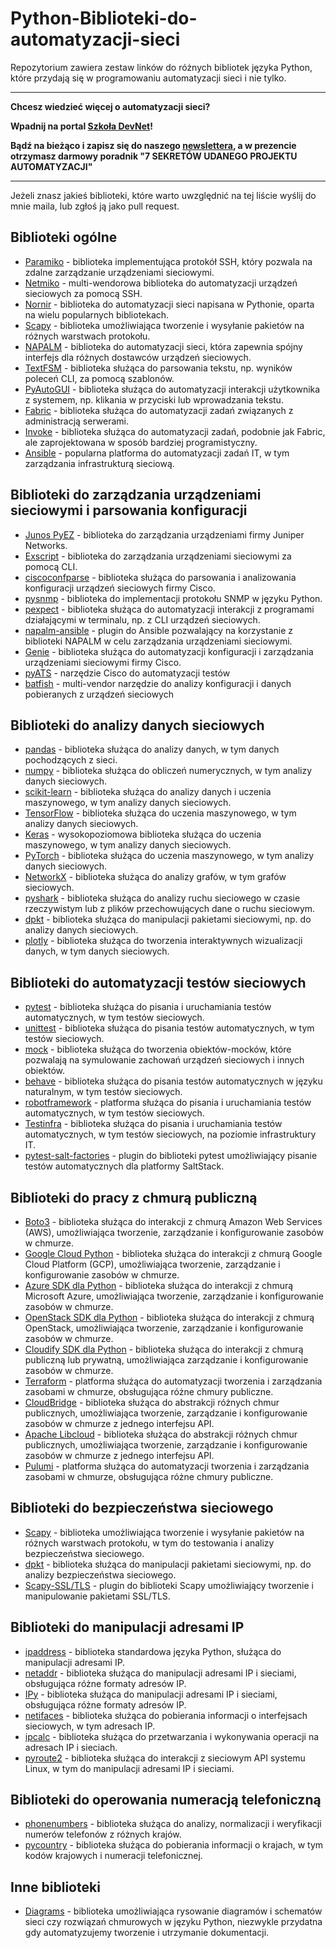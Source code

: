 # Python-Biblioteki-do-automatyzacji-sieci
Repozytorium zawiera zestaw linków do różnych bibliotek języka Python, które przydają się w programowaniu automatyzacji sieci i nie tylko.

---

**Chcesz wiedzieć więcej o automatyzacji sieci?**

**Wpadnij na portal [Szkoła DevNet](https://szkoladevnet.pl)!**

**Bądź na bieżąco i zapisz się do naszego [newslettera](https://szkoladevnet.pl/sekrety), a w prezencie otrzymasz darmowy poradnik "7 SEKRETÓW UDANEGO PROJEKTU AUTOMATYZACJI"**

---

Jeżeli znasz jakieś biblioteki, które warto uwzględnić na tej liście wyślij do mnie maila, lub zgłoś ją jako pull request.

Biblioteki ogólne
-----------------

-   [Paramiko](https://github.com/paramiko/paramiko) - biblioteka implementująca protokół SSH, który pozwala na zdalne zarządzanie urządzeniami sieciowymi.
-   [Netmiko](https://github.com/ktbyers/netmiko) - multi-wendorowa biblioteka do automatyzacji urządzeń sieciowych za pomocą SSH.
-   [Nornir](https://github.com/nornir-automation/nornir) - biblioteka do automatyzacji sieci napisana w Pythonie, oparta na wielu popularnych bibliotekach.
-   [Scapy](https://github.com/secdev/scapy) - biblioteka umożliwiająca tworzenie i wysyłanie pakietów na różnych warstwach protokołu.
-   [NAPALM](https://github.com/napalm-automation/napalm) - biblioteka do automatyzacji sieci, która zapewnia spójny interfejs dla różnych dostawców urządzeń sieciowych.
-   [TextFSM](https://github.com/google/textfsm) - biblioteka służąca do parsowania tekstu, np. wyników poleceń CLI, za pomocą szablonów.
-   [PyAutoGUI](https://github.com/asweigart/pyautogui) - biblioteka służąca do automatyzacji interakcji użytkownika z systemem, np. klikania w przyciski lub wprowadzania tekstu.
-   [Fabric](https://github.com/fabric/fabric) - biblioteka służąca do automatyzacji zadań związanych z administracją serwerami.
-   [Invoke](https://github.com/pyinvoke/invoke) - biblioteka służąca do automatyzacji zadań, podobnie jak Fabric, ale zaprojektowana w sposób bardziej programistyczny.
-   [Ansible](https://github.com/ansible/ansible) - popularna platforma do automatyzacji zadań IT, w tym zarządzania infrastrukturą sieciową.


Biblioteki do zarządzania urządzeniami sieciowymi i parsowania konfiguracji
---------------------------------------------------------------------------

-   [Junos PyEZ](https://github.com/Juniper/py-junos-eznc) - biblioteka do zarządzania urządzeniami firmy Juniper Networks.
-   [Exscript](https://github.com/knipknap/exscript) - biblioteka do zarządzania urządzeniami sieciowymi za pomocą CLI.
-   [ciscoconfparse](https://github.com/mpenning/ciscoconfparse) - biblioteka służąca do parsowania i analizowania konfiguracji urządzeń sieciowych firmy Cisco.
-   [pysnmp](https://github.com/etingof/pysnmp) - biblioteka do implementacji protokołu SNMP w języku Python.
-   [pexpect](https://github.com/pexpect/pexpect) - biblioteka służąca do automatyzacji interakcji z programami działającymi w terminalu, np. z CLI urządzeń sieciowych.
-   [napalm-ansible](https://github.com/napalm-automation/napalm-ansible) - plugin do Ansible pozwalający na korzystanie z biblioteki NAPALM w celu zarządzania urządzeniami sieciowymi.
-   [Genie](https://github.com/CiscoTestAutomation/genieparser) - biblioteka służąca do automatyzacji konfiguracji i zarządzania urządzeniami sieciowymi firmy Cisco.
-   [pyATS](https://developer.cisco.com/docs/pyats/) - narzędzie Cisco do automatyzacji testów
-   [batfish](https://batfish.org/) - multi-vendor narzędzie do analizy konfiguracji i danych pobieranych z urządzeń sieciowych


Biblioteki do analizy danych sieciowych
---------------------------------------

-   [pandas](https://github.com/pandas-dev/pandas) - biblioteka służąca do analizy danych, w tym danych pochodzących z sieci.
-   [numpy](https://github.com/numpy/numpy) - biblioteka służąca do obliczeń numerycznych, w tym analizy danych sieciowych.
-   [scikit-learn](https://github.com/scikit-learn/scikit-learn) - biblioteka służąca do analizy danych i uczenia maszynowego, w tym analizy danych sieciowych.
-   [TensorFlow](https://github.com/tensorflow/tensorflow) - biblioteka służąca do uczenia maszynowego, w tym analizy danych sieciowych.
-   [Keras](https://github.com/keras-team/keras) - wysokopoziomowa biblioteka służąca do uczenia maszynowego, w tym analizy danych sieciowych.
-   [PyTorch](https://github.com/pytorch/pytorch) - biblioteka służąca do uczenia maszynowego, w tym analizy danych sieciowych.
-   [NetworkX](https://github.com/networkx/networkx) - biblioteka służąca do analizy grafów, w tym grafów sieciowych.
-   [pyshark](https://github.com/KimiNewt/pyshark) - biblioteka służąca do analizy ruchu sieciowego w czasie rzeczywistym lub z plików przechowujących dane o ruchu sieciowym.
-   [dpkt](https://github.com/kbandla/dpkt) - biblioteka służąca do manipulacji pakietami sieciowymi, np. do analizy danych sieciowych.
-   [plotly](https://github.com/plotly/plotly.py) - biblioteka służąca do tworzenia interaktywnych wizualizacji danych, w tym danych sieciowych.


Biblioteki do automatyzacji testów sieciowych
---------------------------------------------

-   [pytest](https://github.com/pytest-dev/pytest) - biblioteka służąca do pisania i uruchamiania testów automatycznych, w tym testów sieciowych.
-   [unittest](https://docs.python.org/3/library/unittest.html) - biblioteka służąca do pisania testów automatycznych, w tym testów sieciowych.
-   [mock](https://github.com/testing-cabal/mock) - biblioteka służąca do tworzenia obiektów-mocków, które pozwalają na symulowanie zachowań urządzeń sieciowych i innych obiektów.
-   [behave](https://github.com/behave/behave) - biblioteka służąca do pisania testów automatycznych w języku naturalnym, w tym testów sieciowych.
-   [robotframework](https://github.com/robotframework/robotframework) - platforma służąca do pisania i uruchamiania testów automatycznych, w tym testów sieciowych.
-   [Testinfra](https://github.com/pytest-dev/pytest-testinfra) - biblioteka służąca do pisania i uruchamiania testów automatycznych, w tym testów sieciowych, na poziomie infrastruktury IT.
-   [pytest-salt-factories](https://github.com/saltstack/pytest-salt-factories) - plugin do biblioteki pytest umożliwiający pisanie testów automatycznych dla platformy SaltStack.


Biblioteki do pracy z chmurą publiczną
--------------------------------------

-   [Boto3](https://github.com/boto/boto3) - biblioteka służąca do interakcji z chmurą Amazon Web Services (AWS), umożliwiająca tworzenie, zarządzanie i konfigurowanie zasobów w chmurze.
-   [Google Cloud Python](https://github.com/googleapis/google-cloud-python) - biblioteka służąca do interakcji z chmurą Google Cloud Platform (GCP), umożliwiająca tworzenie, zarządzanie i konfigurowanie zasobów w chmurze.
-   [Azure SDK dla Python](https://github.com/Azure/azure-sdk-for-python) - biblioteka służąca do interakcji z chmurą Microsoft Azure, umożliwiająca tworzenie, zarządzanie i konfigurowanie zasobów w chmurze.
-   [OpenStack SDK dla Python](https://github.com/openstack/openstacksdk) - biblioteka służąca do interakcji z chmurą OpenStack, umożliwiająca tworzenie, zarządzanie i konfigurowanie zasobów w chmurze.
-   [Cloudify SDK dla Python](https://github.com/cloudify-cosmo/cloudify-common) - biblioteka służąca do interakcji z chmurą publiczną lub prywatną, umożliwiająca zarządzanie i konfigurowanie zasobów w chmurze.
-   [Terraform](https://github.com/hashicorp/terraform) - platforma służąca do automatyzacji tworzenia i zarządzania zasobami w chmurze, obsługująca różne chmury publiczne.
-   [CloudBridge](https://github.com/gvlproject/cloudbridge) - biblioteka służąca do abstrakcji różnych chmur publicznych, umożliwiająca tworzenie, zarządzanie i konfigurowanie zasobów w chmurze z jednego interfejsu API.
-   [Apache Libcloud](https://github.com/apache/libcloud) - biblioteka służąca do abstrakcji różnych chmur publicznych, umożliwiająca tworzenie, zarządzanie i konfigurowanie zasobów w chmurze z jednego interfejsu API.
-   [Pulumi](https://github.com/pulumi/pulumi) - platforma służąca do automatyzacji tworzenia i zarządzania zasobami w chmurze, obsługująca różne chmury publiczne.


Biblioteki do bezpieczeństwa sieciowego
---------------------------------------

-   [Scapy](https://github.com/secdev/scapy) - biblioteka umożliwiająca tworzenie i wysyłanie pakietów na różnych warstwach protokołu, w tym do testowania i analizy bezpieczeństwa sieciowego.
-   [dpkt](https://github.com/kbandla/dpkt) - biblioteka służąca do manipulacji pakietami sieciowymi, np. do analizy bezpieczeństwa sieciowego.
-   [Scapy-SSL/TLS](https://github.com/tintinweb/scapy-ssl_tls) - plugin do biblioteki Scapy umożliwiający tworzenie i manipulowanie pakietami SSL/TLS.



Biblioteki do manipulacji adresami IP
-------------------------------------

-   [ipaddress](https://docs.python.org/3/library/ipaddress.html) - biblioteka standardowa języka Python, służąca do manipulacji adresami IP.
-   [netaddr](https://github.com/netaddr/netaddr) - biblioteka służąca do manipulacji adresami IP i sieciami, obsługująca różne formaty adresów IP.
-   [IPy](https://github.com/haypo/python-ipy) - biblioteka służąca do manipulacji adresami IP i sieciami, obsługująca różne formaty adresów IP.
-   [netifaces](https://github.com/al45tair/netifaces) - biblioteka służąca do pobierania informacji o interfejsach sieciowych, w tym adresach IP.
-   [ipcalc](https://github.com/tehmaze/ipcalc) - biblioteka służąca do przetwarzania i wykonywania operacji na adresach IP i sieciach.
-   [pyroute2](https://github.com/svinota/pyroute2) - biblioteka służąca do interakcji z sieciowym API systemu Linux, w tym do manipulacji adresami IP i sieciami.


Biblioteki do operowania numeracją telefoniczną
-----------------------------------------------

-   [phonenumbers](https://github.com/daviddrysdale/python-phonenumbers) - biblioteka służąca do analizy, normalizacji i weryfikacji numerów telefonów z różnych krajów.
-   [pycountry](https://github.com/flyingcircusio/pycountry) - biblioteka służąca do pobierania informacji o krajach, w tym kodów krajowych i numeracji telefonicznej.


Inne biblioteki
---------------

- [Diagrams](https://diagrams.mingrammer.com) - biblioteka umożliwiająca rysowanie diagramów i schematów sieci czy rozwiązań chmurowych w języku Python, niezwykle przydatna gdy automatyzujemy tworzenie i utrzymanie dokumentacji.
